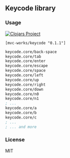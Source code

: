 
Keycode library
----

### Usage

[![Clojars Project](https://img.shields.io/clojars/v/mvc-works/keycode.svg)](https://clojars.org/mvc-works/keycode)

```edn
[mvc-works/keycode "0.1.1"]
```

```clojure
keycode.core/back-space
keycode.core/tab
keycode.core/enter
keycode.core/escape
keycode.core/space
keycode.core/left
keycode.core/up
keycode.core/right
keycode.core/down
keycode.core/n0
keycode.core/n1
; ...
keycode.core/a
keycode.core/b
keycode.core/c
; ...
; ... and more
```

### License

MIT
